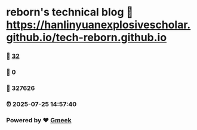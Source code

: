 # reborn's technical blog :link: https://hanlinyuanexplosivescholar.github.io/tech-reborn.github.io 
### :page_facing_up: [32](https://hanlinyuanexplosivescholar.github.io/tech-reborn.github.io/tag.html) 
### :speech_balloon: 0 
### :hibiscus: 327626 
### :alarm_clock: 2025-07-25 14:57:40 
### Powered by :heart: [Gmeek](https://github.com/Meekdai/Gmeek)
